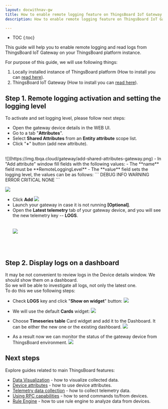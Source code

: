 ```yaml
---
layout: docwithnav-gw
title: How to enable remote logging feature on ThingsBoard IoT Gateway
description: How to enable remote logging feature on ThingsBoard IoT Gateway

---
```


* TOC
{:toc}

This guide will help you to enable remote logging and read logs from ThingsBoard IoT Gateway on your ThingsBoard platform instance.  

For purpose of this guide, we will use following things:
1. Locally installed instance of ThingsBoard platform (How to install you can [read here](/docs/user-guide/install/installation-options/)).
2. ThingsBoard IoT Gateway (How to install you can [read here](/docs/iot-gateway/installation/)).

## Step 1. Remote logging activation and setting the logging level

To activate and set logging level, please follow next steps:  
   
 - Open the gateway device details in the WEB UI.  
 - Go to a tab "**Attributes**".  
 - Select **Shared Attributes** from an **Entity attribute** scope list.  
 - Click "**+**" button (add new attribute).  
 <br>
  ![](https://img.tbqa.cloud/gateway/add-shared-attributes-gateway.png)
 - In "Add attribute" window fill fields with the following values: 
    - The **name** field must be **RemoteLoggingLevel**
    - The **value** field sets the logging level, the values can be as follows:
 ```
 DEBUG
 INFO
 WARNING
 ERROR
 CRITICAL
 NONE
```
  
  ![](https://img.tbqa.cloud/gateway/add-remote-logging-level-attribute-1.png)
 - Click **Add**
  ![](https://img.tbqa.cloud/gateway/add-remote-logging-level-attribute-2.png)
 - Launch your gateway in case it is not running **[Optional]**.  
 - Open the **Latest telemetry** tab of your gateway device, and you will see the new telemetry key -- **LOGS**.  
  <br><br>
  ![](https://img.tbqa.cloud/gateway/logs-telemetry.png)
  <br>
  <br>
  
## Step 2. Display logs on a dashboard

It may be not convenient to review logs in the Device details window. We should show them on a dashboard.  
So we will be able to investigate all logs, not only the latest one.  
To do this we use following steps:

  - Check **LOGS** key and click "**Show on widget**" button:
  ![](https://img.tbqa.cloud/gateway/show-logs-on-widget.png)

  - We will use the default **Cards** widget:
  ![](https://img.tbqa.cloud/gateway/add-logs-to-dashboard.png)

  - Choose **Timeseries table** Card widget and add it to the Dashboard. It can be either the new one or the existing dashboard.
  ![](https://img.tbqa.cloud/gateway/create-new-dashboard-for-logs.png)

  - As a result now we can monitor the status of the gateway device from ThingsBoard environment.
  ![](https://img.tbqa.cloud/gateway/logs-dashboard.png) 

## Next steps

Explore guides related to main ThingsBoard features:

 - [Data Visualization](/docs/user-guide/visualization/) - how to visualize collected data.
 - [Device attributes](/docs/user-guide/attributes/) - how to use device attributes.
 - [Telemetry data collection](/docs/user-guide/telemetry/) - how to collect telemetry data.
 - [Using RPC capabilities](/docs/user-guide/rpc/) - how to send commands to/from devices.
 - [Rule Engine](/docs/user-guide/rule-engine/) - how to use rule engine to analyze data from devices.
